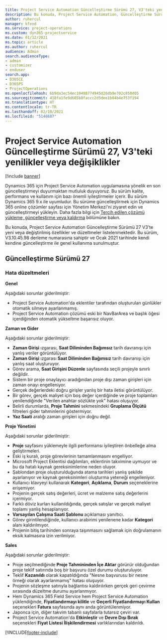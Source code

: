 ```yaml
---
title: Project Service Automation Güncelleştirme Sürümü 27, V3'teki yenilikler veya değişiklikler
description: Bu konuda, Project Service Automation, Güncelleştirme Sürümü 27, V3'teki özellikler ve düzeltmeler listelenir.
author: ruhercul
manager: kfend
ms.service: project-operations
ms.custom: dyn365-projectservice
ms.date: 01/12/2021
ms.topic: article
ms.author: ruhercul
audience: Admin
search.audienceType:
- admin
- customizer
- enduser
search.app:
- D365CE
- D365PS
- ProjectOperations
ms.openlocfilehash: 6b9da3ec54ec10408774945d26db9e702c858d05
ms.sourcegitcommit: 418fa1fe9d605b8faccc2d5dee1b04b4e753f194
ms.translationtype: HT
ms.contentlocale: tr-TR
ms.lasthandoff: 02/10/2021
ms.locfileid: "5146687"
---
```

# <a name="whats-new-or-changed-in-project-service-automation-update-release-27-v3"></a>Project Service Automation Güncelleştirme Sürümü 27, V3'teki yenilikler veya değişiklikler

[!include [banner](../includes/psa-now-project-operations.md)]

Dynamics 365 için Project Service Automation uygulamasına yönelik en son güncelleştirmeyi duyurmaktan mutluluk duyuyoruz. Bu sürüm kalite, performans ve kullanım için bazı önemli iyileştirmeler içerir. Bu sürüm Dynamics 365 9.x ile uyumludur. Bu sürüme güncelleştirmek için Dynamics 365 online çözümler sayfası için Yönetim Merkezi'ni ziyaret edin ve güncelleştirmeyi yükleyin. Daha fazla bilgi için [Tercih edilen çözümü yükleme, güncelleştirme veya kaldırma](https://docs.microsoft.com/power-platform/admin/install-remove-preferred-solution) bölümüne bakın.

Bu konuda, Project Service Automation Güncelleştirme Sürümü 27 V3'te yeni veya değiştirilmiş özellikler ve düzeltmeler listelenmektedir. Bu sürüm, V3.10.45.98 derleme numarasına sahiptir ve Ocak 2021 tarihinde kendi kendine güncelleştirme ile genel kullanıma sunulmuştur.

## <a name="update-release-27"></a>Güncelleştirme Sürümü 27

### <a name="bug-fixes"></a>Hata düzeltmeleri

**Genel**

Aşağıdaki sorunlar giderilmiştir:

- Project Service Automation'da eklentiler tarafından oluşturulan günlükler otomatik silmeye ayarlanmamış.
- Project Service Automation çözümü eski bir NavBarArea ve başlık öğesi içerdiğinden otomatik yükseltme başarısız oluyor.

**Zaman ve Gider**

Aşağıdaki sorunlar giderilmiştir:

- **Zaman Girişi** ızgarası, **Saat Diliminden Bağımsız** tarih davranışı için yanlış veriler görüntülüyor.
- **Zaman Girişi** ızgarası **Saat Diliminden Bağımsız** tarih davranışı için yanlış saat oluşturuyor.
- Görev arama, **Saat Girişini Düzenle** sayfasında seçili projeyle sınırlı değildir.
- Sistem bir proje onaylayıcı aradığından proje dışı zaman girişleri için zaman onayı engelleniyor.
- Gerçek değerlerdeki doğru girişler yanlış bir hata iletisi görüntülüyor.
- Bir görev, gerçek maliyet için boş değer içerdiğinde ve proje toplamları yenilendiğinde "Verilen anahtar sözlükte yok" hatası oluşuyor.
- Belirli durumlarda, **Proje Tahmini** sekmesindeki **Gruplama Ölçütü** filtreleri gider tahminlerini göstermiyor.
- **Yaz Saati** aralığı zaman girişleri için doğru değil.

**Proje Yönetimi**

Aşağıdaki sorunlar giderilmiştir:

- **Proje** sayfasını yüklemeyle ilgili performansı iyileştiren önbelleğe alma geliştirmeleri.
- Eski iş kuralı, proje görevlerinin tamamlanmasını engelliyor.
- Microsoft Project Eklentisi dağılımları, eklentinin takvimine uymuyor ve bu da hatalı kaynak gereksinimlerine neden oluyor.
- Şablondan proje oluşturulduğunda atama tarihleri yanlış şekilde ayarlanıyor ve kaynak gereksinimleri oluşturma yeteneği engelleniyor.
- Kullanıcı klavyeyi kullanarak **Kategori**, **Açıklama**, **Durum** seçeneklerine erişemiyor.
- Projenin gerçek satış değerleri, ücret ve malzeme satış değerlerini içermiyor.
- Farklı döviz kurları kullanıldığında, gerçek satışlar ve gerçek maliyet toplamı yanlış hesaplanıyor.
- **Varsayılan Çalışma Saati Şablonu** açıklaması yanıltıcı.
- Görev girintilendiğinde, kullanıcı arabirimi yenilenene kadar **Kategori** alanı kaldırılmıyor.
- Projenin bitiş tarihinden sonraya taşınmasını sağlamak için doğrulamanın eksik kalmasına izin verilmiyor.

**Sales**

Aşağıdaki sorunlar giderilmiştir:

- Proje seçilmediğinde **Proje Tahmininden İçe Aktar** görünür olduğundan proje teklif satırında boş bir başvuru özel durumu oluşturuluyor.
- Teklif **Kazanıldı** olarak kapatıldığında "Nesne başvurusu bir nesne örneği olarak ayarlanmamış" hatası oluşuyor.
- Projenin sözleşme satırıyla bağlantısı kaldırılırken gerçek geri çevirme sırasında düzeltme durumu ayarlanmıyor.
- Hem Dynamics 365 Field Service hem Project Service Automation yüklendiğinde, **Fiyatlandırmayı kilitle** ve **Geçerli Fiyatlandırmayı Kullan** seçenekleri **Fatura** sayfasında aynı anda görüntülenmiyor.
- Japonca için, diğer takvim tabanlı sayfalarla tutarsız çeviri var.
- Project Service Automation'da **Etkinleştir** ve **Devre Dışı Bırak** seçenekleri **Fiyat Listesi İlişkilendirmesi** varlıklarından kaldırıldı.


[!INCLUDE[footer-include](../includes/footer-banner.md)]